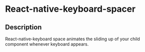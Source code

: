 # React-native-keyboard-spacer

## Description
React-native-keyboard space animates the sliding up of your child component whenever keyboard appears.


